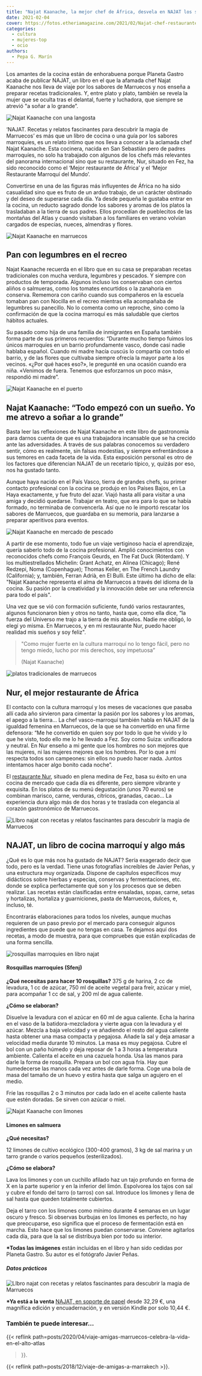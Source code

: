 ```yaml
---
title: "Najat Kaanache, la mejor chef de África, desvela en NAJAT los secretos de la cocina marroquí"
date: 2021-02-04
cover: https://fotos.etheriamagazine.com/2021/02/Najat-chef-restaurante-nur.jpg
categories: 
  - cultura
  - mujeres-top
  - ocio
authors: 
  - Pepa G. Marín
---
```


Los amantes de la cocina están de enhorabuena porque Planeta Gastro acaba de publicar NAJAT, un libro en el que la afamada chef Najat Kaanache nos lleva de viaje por los sabores de Marruecos y nos enseña a preparar recetas tradicionales. Y, entre plato y plato, también se revela la mujer que se oculta tras el delantal, fuerte y luchadora, que siempre se atrevió "a soñar a lo grande”.

![Najat Kaanache con una langosta](https://fotos.etheriamagazine.com/2021/02/Najat-Kaanache-chef-nur.jpg "Najat Kaanache, una chef vascomarroquí que ha roto moldes.")

‘NAJAT. Recetas y relatos fascinantes para descubrir la magia de Marruecos’ es más que 
un libro de cocina o una guía por los sabores marroquíes, es un relato íntimo que nos 
lleva a conocer a la aclamada chef Najat Kaanache. Esta cocinera, nacida en San 
Sebastián pero de padres marroquíes, no solo ha trabajado con algunos de los chefs más 
relevantes del panorama internacional sino que su restaurante, Nur, situado en Fez, ha 
sido reconocido como el ‘Mejor restaurante de África’ y el ‘Mejor Restaurante Marroquí 
del Mundo’. 

Convertirse en una de las figuras más influyentes de África no ha sido casualidad sino 
que es fruto de un arduo trabajo, de un carácter obstinado y del deseo de superarse cada 
día. Ya desde pequeña le gustaba entrar en la cocina, un reducto sagrado donde los 
sabores y aromas de los platos la trasladaban a la tierra de sus padres. Ellos procedían 
de pueblecitos de las montañas del Atlas y cuando visitaban a los familiares en verano 
volvían cargados de especias, nueces, almendras y flores. 

![Najat Kaanache en marruecos](https://fotos.etheriamagazine.com/2021/02/Najat-chef-marruecos.jpg "La chef ha encontrado en Marruecos su lugar en el mundo.")

## Pan con legumbres en el recreo

Najat Kaanache recuerda en el libro que en su casa se preparaban recetas tradicionales 
con mucha verdura, legumbres y pescados. Y siempre con productos de temporada. Algunos 
incluso los conservaban con ciertos aliños o salmueras, como los tomates encurtidos o la 
zanahoria en conserva. Rememora con cariño cuando sus compañeros en la escuela tomaban 
pan con Nocilla en el recreo mientras ella acompañaba de legumbres su panecillo. No lo 
comenta como un reproche, sino como la confirmación de que la cocina marroquí es más 
saludable que ciertos hábitos actuales. 

Su pasado como hija de una familia de inmigrantes en España también forma parte de sus 
primeros recuerdos: “Durante mucho tiempo fuimos los únicos marroquíes en un barrio 
profundamente vasco, donde casi nadie hablaba español. Cuando mi madre hacía cuscús lo 
compartía con todo el barrio, y de las flores que cultivaba siempre ofrecía la mayor 
parte a los vecinos. «¿Por qué haces eso?», le pregunté en una ocasión cuando era niña. 
«Venimos de fuera. Tenemos que esforzarnos un poco más», respondió mi madre”. 

![Najat Kaanache en el puerto](https://fotos.etheriamagazine.com/2021/02/Najat-Kaanache-puerto.jpg "Najat Kaanache se ha formado en 5 restaurantes con 3 estrellas Michelin.")

## Najat Kaanache: “Todo empezó con un sueño. Yo me atrevo a soñar a lo grande”

Basta leer las reflexiones de Najat Kaanache en este libro de gastronomía para darnos 
cuenta de que es una trabajadora incansable que se ha crecido ante las adversidades. A 
través de sus palabras conocemos su verdadero sentir, cómo es realmente, sin falsas 
modestias, y siempre enfrentándose a sus temores en cada faceta de la vida. Esta 
exposición personal es otro de los factores que diferencian NAJAT de un recetario 
típico, y, quizás por eso, nos ha gustado tanto. 

Aunque haya nacido en el País Vasco, tierra de grandes chefs, su primer contacto 
profesional con la cocina se produjo en los Países Bajos, en La Haya exactamente, y fue 
fruto del azar. Viajó hasta allí para visitar a una amiga y decidió quedarse. Trabajar 
en teatro, que era para lo que se había formado, no terminaba de convencerla. Así que no 
le importó rescatar los sabores de Marruecos, que guardaba en su memoria, para lanzarse 
a preparar aperitivos para eventos. 

![Najat Kaanache en mercado de pescado](https://fotos.etheriamagazine.com/2021/02/Najat-Kaanache-mercado-pescado.jpg "Visitar los mercados es imprescindible para la chef.")

A partir de ese momento, todo fue un viaje vertiginoso hacia el aprendizaje, quería 
saberlo todo de la cocina profesional. Amplió conocimientos con reconocidos chefs como 
François Geurds, en The Fat Duck (Róterdam). Y los multiestrellados Michelin: Grant 
Achatz, en Alinea (Chicago); René Redzepi, Noma (Copenhague); Thomas Keller, en The 
French Laundry (California); y, también, Ferran Adrià, en El Bulli. Este último ha dicho 
de ella: "Najat Kaanache representa el alma de Marruecos a través del idioma de la 
cocina. Su pasión por la creatividad y la innovación debe ser una referencia para todo 
el país". 

Una vez que se vió con formación suficiente, fundó varios restaurantes, algunos 
funcionaron bien y otros no tanto, hasta que, como ella dice, “la fuerza del Universo me 
trajo a la tierra de mis abuelos. Nadie me obligó, lo elegí yo misma. En Marruecos, y en 
mi restaurante Nur, puedo hacer realidad mis sueños y soy feliz". 

> "Como mujer fuerte en la cultura marroquí no lo tengo fácil, pero no tengo miedo, lucho 
> por mis derechos, soy impetuosa” 
> 
> (Najat Kaanache)

![platos tradicionales de marruecos](https://fotos.etheriamagazine.com/2021/02/Najat-libro-recetas-marruecos.jpg "Platos tradicionales de Marruecos, con un toque creativo, incluidos en el libro.")

## Nur, el mejor restaurante de África

El contacto con la cultura marroquí y los meses de vacaciones que pasaba allí cada año 
sirvieron para cimentar la pasión por los sabores y los aromas, el apego a la tierra… La 
chef vasco-marroquí también habla en NAJAT de la igualdad femenina en Marruecos, de la 
que se ha convertido en una firme defensora: “Me he convertido en quien soy por todo lo 
que he vivido y lo que he visto, todo ello me lo he llevado a Fez. Soy como Suiza: 
unificadora y neutral. En Nur enseño a mi gente que los hombres no son mejores que las 
mujeres, ni las mujeres mejores que los hombres. Por lo que a mí respecta todos son 
campeones: sin ellos no puedo hacer nada. Juntos intentamos hacer algo bonito cada 
noche”. 

El [restaurante Nur](http://nurfez.com/), situado en plena medina de Fez, basa su éxito 
en una cocina de mercado que cada día es diferente, pero siempre vibrante y exquisita. 
En los platos de su menú degustación (unos 70 euros) se combinan marisco, carne, 
verduras, cítricos, granadas, cacao... La experiencia dura algo más de dos horas y te 
traslada con elegancia al corazón gastronómico de Marruecos. 

![LIbro najat con recetas y relatos fascinantes para descubrir la magia de Marruecos](https://fotos.etheriamagazine.com/2021/02/Najat-libro-cocina-edited.jpg "‘NAJAT. Recetas y relatos fascinantes para descubrir la magia de Marruecos’, de Planeta Gastro.")

## NAJAT, un libro de cocina marroquí y algo más

¿Qué es lo que más nos ha gustado de NAJAT? Sería exagerado decir que todo, pero es la 
verdad. Tiene unas fotografías increíbles de Javier Peñas, y una estructura muy 
organizada. Dispone de capítulos específicos muy didácticos sobre hierbas y especias, 
conservas y fermentaciones, etc. donde se explica perfectamente qué son y los procesos 
que se deben realizar. Las recetas están clasificadas entre ensaladas, sopas, carne, 
setas y hortalizas, hortaliza y guarniciones, pasta de Marruecos, dulces, e, incluso, 
té. 

Encontrarás elaboraciones para todos los niveles, aunque muchas requieren de un paso 
previo por el mercado para conseguir algunos ingredientes que puede que no tengas en 
casa. Te dejamos aquí dos recetas, a modo de muestra, para que compruebes que están 
explicadas de una forma sencilla. 

![rosquillas marroquies en libro najat](https://fotos.etheriamagazine.com/2021/02/Najat-libro-cocina-rosquillas.jpg "Rosquillas marroquíes (Sfenj).")

#### Rosquillas marroquíes (Sfenj)

**¿Qué necesitas para hacer 10 rosquillas?** 375 g de harina, 2 cc de levadura, 1 cc de 
azúcar, 750 ml de aceite vegetal para freír, azúcar y miel, para acompañar 1 cc de sal, 
y 200 ml de agua caliente. 

**¿Cómo se elaboran?** 

Disuelve la levadura con el azúcar en 60 ml de agua caliente. Echa la harina en el vaso 
de la batidora-mezcladora y vierte agua con la levadura y el azúcar. Mezcla a baja 
velocidad y ve añadiendo el resto del agua caliente hasta obtener una masa compacta y 
pegajosa. Añade la sal y deja amasar a velocidad media durante 10 minutos. La masa es 
muy pegajosa. Cubre el bol con un paño húmedo y deja reposar de 1 a 3 horas a 
temperatura ambiente. Calienta el aceite en una cazuela honda. Usa las manos para darle 
la forma de rosquilla. Prepara un bol con agua fría. Hay que humedecerse las manos cada 
vez antes de darle forma. Coge una bola de masa del tamaño de un huevo y estira hasta 
que salga un agujero en el medio. 

Fríe las rosquillas 2 o 3 minutos por cada lado en el aceite caliente hasta que estén 
doradas. Se sirven con azúcar o miel. 

![Najat Kaanache con limones](https://fotos.etheriamagazine.com/2021/02/Najat-Kaanache.jpg "Najat Kaanache posa entre limoneros.")

#### Limones en salmuera

**¿Qué necesitas?** 

12 limones de cultivo ecológico (300-400 gramos), 3 kg de sal marina y un tarro grande o 
varios pequeños (esterilizados). 

**¿Cómo se elabora?** 

Lava los limones y con un cuchillo afilado haz un tajo profundo en forma de X en la 
parte superior y en la inferior del limón. Espolvorea los tajos con sal y cubre el fondo 
del tarro (o tarros) con sal. Introduce los limones y llena de sal hasta que queden 
totalmente cubiertos. 

Deja el tarro con los limones como mínimo durante 4 semanas en un lugar oscuro y fresco. 
Si observas burbujas en los limones es perfecto, no hay que preocuparse, eso significa 
que el proceso de fermentación está en marcha. Esto hace que los limones puedan 
conservarse. Conviene agitarlos cada día, para que la sal se distribuya bien por todo su 
interior. 

**\*Todas las imágenes** están incluidas en el libro y han sido cedidas por Planeta 
Gastro. Su autor es el fotógrafo Javier Peñas. 

##### Datos prácticos

![LIbro najat con recetas y relatos fascinantes para descubrir la magia de Marruecos](https://fotos.etheriamagazine.com/2021/02/Najat-libro-cocina-edited.jpg "NAJATPlaneta Gastro.Tamaño: 24x28 cm.312 páginas.Precio: 34 Euros.")

**\*Ya está a la venta** [NAJAT, en soporte de papel](https://amzn.to/36GSt2m) desde 
32,29 €, una magnífica edición y encuadernación, y en versión Kindle por solo 10,44 €. 

### También te puede interesar...

{{< reflink path=posts/2020/04/viaje-amigas-marruecos-celebra-la-vida-en-el-alto-atlas 
>}}. 

{{< reflink path=posts/2018/12/viaje-de-amigas-a-marrakech >}}.
